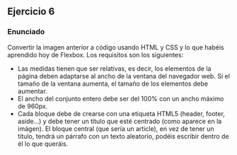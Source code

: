## Ejercicio 6

### Enunciado

Convertir la imagen anterior a código usando HTML y CSS y lo que habéis aprendido hoy de Flexbox. Los requisitos son los siguientes:

- Las medidas tienen que ser relativas, es decir, los elementos de la página deben adaptarse al ancho de la ventana del navegador web. Si el tamaño de la ventana aumenta, el tamaño de los elementos debe aumentar.
- El ancho del conjunto entero debe ser del 100% con un ancho máximo de 960px.
- Cada bloque debe de crearse con una etiqueta HTML5 (header, footer, aside...) y debe tener un título que esté centrado (como aparece en la imágen). El bloque central (que sería un article), en vez de tener un título, tendrá un párrafo con un texto aleatorio, podéis escribir dentro de él lo que queráis.
